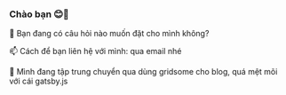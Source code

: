 ### Chào bạn 😊👋

💬 Bạn đang có câu hỏi nào muốn đặt cho mình không?

📫 Cách để bạn liên hệ với mình: qua email nhé

🔭 Mình đang tập trung chuyển qua dùng gridsome cho blog, quá mệt mõi với cái gatsby.js
